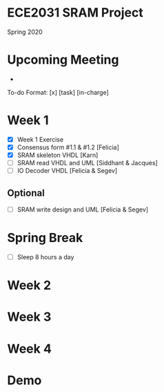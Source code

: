 # ECE2031 SRAM Project
Spring 2020

# Upcoming Meeting
- 

To-do Format: [x] [task] [in-charge] 
# Week 1
- [x] Week 1 Exercise 
- [x] Consensus form #1.1 & #1.2 [Felicia]
- [x] SRAM skeleton VHDL [Karn]
- [ ] SRAM read VHDL and UML [Siddhant & Jacques]
- [ ] IO Decoder VHDL [Felicia & Segev]

## Optional
- [ ] SRAM write design and UML [Felicia & Segev]

# Spring Break
- [ ] Sleep 8 hours a day

# Week 2

# Week 3

# Week 4

# Demo
